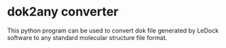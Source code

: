# dok2any converter
This python program can be used to convert dok file generated by LeDock software to any standard molecular structure file format.
